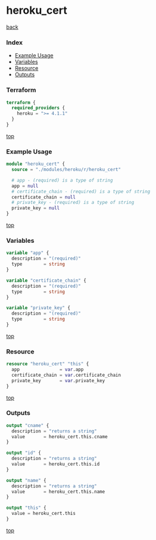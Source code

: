 # heroku_cert

[back](../heroku.md)

### Index

- [Example Usage](#example-usage)
- [Variables](#variables)
- [Resource](#resource)
- [Outputs](#outputs)

### Terraform

```terraform
terraform {
  required_providers {
    heroku = ">= 4.1.1"
  }
}
```

[top](#index)

### Example Usage

```terraform
module "heroku_cert" {
  source = "./modules/heroku/r/heroku_cert"

  # app - (required) is a type of string
  app = null
  # certificate_chain - (required) is a type of string
  certificate_chain = null
  # private_key - (required) is a type of string
  private_key = null
}
```

[top](#index)

### Variables

```terraform
variable "app" {
  description = "(required)"
  type        = string
}

variable "certificate_chain" {
  description = "(required)"
  type        = string
}

variable "private_key" {
  description = "(required)"
  type        = string
}
```

[top](#index)

### Resource

```terraform
resource "heroku_cert" "this" {
  app               = var.app
  certificate_chain = var.certificate_chain
  private_key       = var.private_key
}
```

[top](#index)

### Outputs

```terraform
output "cname" {
  description = "returns a string"
  value       = heroku_cert.this.cname
}

output "id" {
  description = "returns a string"
  value       = heroku_cert.this.id
}

output "name" {
  description = "returns a string"
  value       = heroku_cert.this.name
}

output "this" {
  value = heroku_cert.this
}
```

[top](#index)